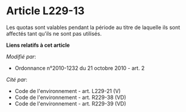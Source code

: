 # Article L229-13

Les quotas sont valables pendant la période au titre de laquelle ils sont affectés tant qu'ils ne sont pas utilisés.

**Liens relatifs à cet article**

_Modifié par_:

  - Ordonnance n°2010-1232 du 21 octobre 2010 - art. 2

_Cité par_:

  - Code de l'environnement - art. L229-21 (V)
  - Code de l'environnement - art. R229-38 (VD)
  - Code de l'environnement - art. R229-39 (VD)
